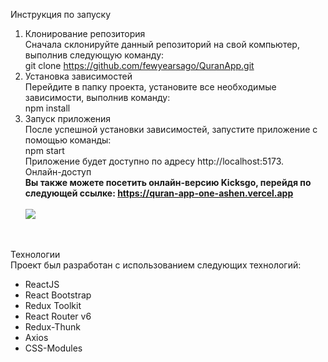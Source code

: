 Инструкция по запуску


1. Клонирование репозитория<br>
Сначала склонируйте данный репозиторий на свой компьютер, выполнив следующую команду:<br>
git clone https://github.com/fewyearsago/QuranApp.git<br>
2. Установка зависимостей<br>
Перейдите в папку проекта, установите все необходимые зависимости, выполнив команду:<br>
npm install<br>
3. Запуск приложения<br>
После успешной установки зависимостей, запустите приложение с помощью команды:<br>
npm start<br>
Приложение будет доступно по адресу http://localhost:5173.<br>
Онлайн-доступ<br>
<b>Вы также можете посетить онлайн-версию Kicksgo, перейдя по следующей ссылке: https://quran-app-one-ashen.vercel.app<br></b><br>
<img src="https://mini.s-shot.ru/1024x0/JPEG/1024/Z100/?https%3A%2F%2Fquran-app-one-ashen.vercel.app%2F"><br>
<br>

Технологии<br>
Проект был разработан с использованием следующих технологий:<br>

- ReactJS<br>
- React Bootstrap<br>
- Redux Toolkit<br>
- React Router v6<br>
- Redux-Thunk<br>
- Axios<br>
- CSS-Modules<br>
